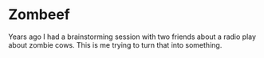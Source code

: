 # Zombeef

Years ago I had a brainstorming session with two friends about a radio play about zombie cows. This is me trying to turn that into something.

